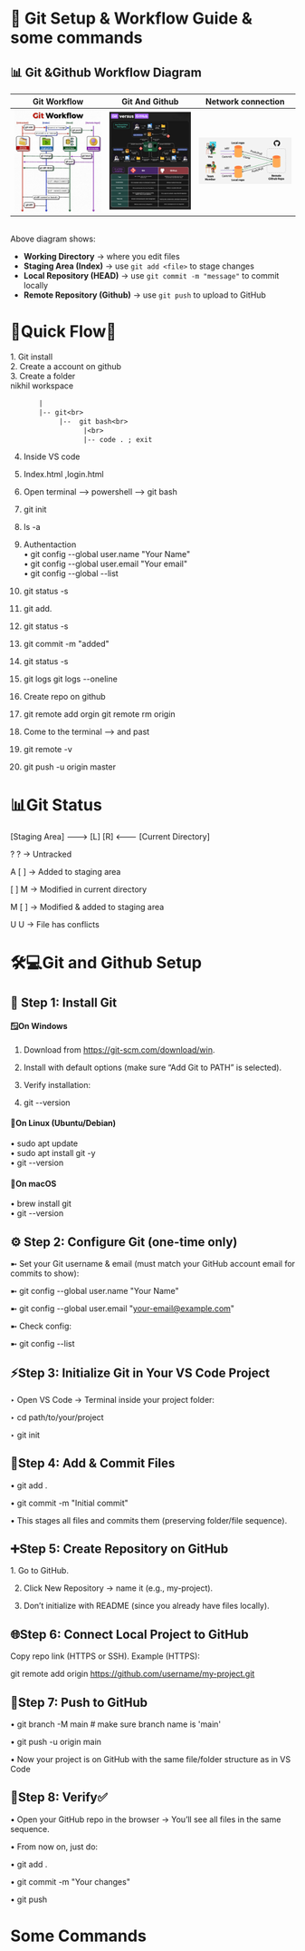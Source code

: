 # 🚀 Git Setup & Workflow Guide & some commands


## 📊 Git &Github Workflow Diagram

| **Git Workflow**        | **Git And Github**            | **Network connection**            | 
|--------------------------------|------------------------------------|------------------------------------|
| ![Git Workflow](https://github.com/nikiimisal/Git-Github/blob/main/img/git%20workflow.jpg?raw=true) | ![Git And Github](https://github.com/nikiimisal/Git-Github/blob/main/img/InShot_20250927_152622071.jpg?raw=true) | ![Network connection](https://github.com/nikiimisal/Git-Github/blob/main/img/What-is-Git-repository.webp?raw=true) |



<br>
Above diagram shows:

- **Working Directory** → where you edit files  
- **Staging Area (Index)** → use `git add <file>` to stage changes  
- **Local Repository (HEAD)** → use `git commit -m "message"` to commit locally  
- **Remote Repository (Github)** → use `git push` to upload to GitHub  


<h1>🔀Quick Flow🌊</h1>
1. Git install<br>
2. Create a account on github<br>
3. Create a folder<br>
       nikhil workspace<br>

           |          
           |-- git<br>
                |--  git bash<br>
                      |<br>
                      |-- code . ; exit

4. Inside VS code<br>
5. Index.html ,login.html<br>
6. Open terminal --> powershell --> git bash<br>
7. git init<br>
8. ls -a<br>
9. Authentaction<br>
    • git config --global user.name "Your Name"<br>
    • git config --global user.email "Your email"<br>
    • git config --global  --list<br>

10. git status -s<br>
11. git add.
12. git status -s
13. git commit -m "added"
14. git status -s
15. git logs
    git logs --oneline
16. Create repo on github
17. git remote add orgin <url>
    git remote rm origin
18. Come to the terminal --> and past
19. git remote -v
20. git push -u origin master

<h1>📊Git Status</h1>

[Staging Area] ---> [L] [R] <--- [Current Directory]

? ? → Untracked

A [ ] → Added to staging area

[ ] M → Modified in current directory

M [ ] → Modified & added to staging area

U U → File has conflicts



<h1>🛠️💻Git and Github Setup</h1>

<h2>🔧 Step 1: Install Git </h2>

<h4>🪟On Windows </h4>

1. Download from https://git-scm.com/download/win.
   
2. Install with default options (make sure “Add Git to PATH” is selected).
   
3. Verify installation:

4. git --version

<h4>🐧On Linux (Ubuntu/Debian)</h4>

• sudo apt update <br>
• sudo apt install git -y <br>
• git --version <br>

<h4>🍎On macOS</h4>

• brew install git <br>
• git --version <br>
 
 <h2>⚙ Step 2: Configure Git (one-time only) </h2>
 
➼ Set your Git username & email (must match your GitHub account email for commits to show): <br>

➼ git config --global user.name "Your Name" <br>

➼ git config --global user.email "your-email@example.com" <br>

➼ Check config: <br>

➼ git config --list 
 
  <h2>⚡Step 3: Initialize Git in Your VS Code Project </h2>
  
‣ Open VS Code → Terminal inside your project folder:  <br>

‣ cd path/to/your/project  <br>

‣ git init 
 
  <h2>💬Step 4: Add & Commit Files </h2>
• git add . <br>

• git commit -m "Initial commit" <br>

• This stages all files and commits them (preserving folder/file sequence). <br>
 
  
  <h2>➕Step 5: Create Repository on GitHub </h2>
1. Go to GitHub. <br>

2. Click New Repository → name it (e.g., my-project). <br>

3. Don’t initialize with README (since you already have files locally). <br>
 
  <h2>🌐Step 6: Connect Local Project to GitHub</h2> 

Copy repo link (HTTPS or SSH). Example (HTTPS): <br>

git remote add origin https://github.com/username/my-project.git <br>
 
  <h2>🫸Step 7: Push to GitHub</h2> 

• git branch -M main      # make sure branch name is 'main' <br>

• git push -u origin main <br>

• Now your project is on GitHub with the same file/folder structure as in VS Code  <br>       
 
  <h2>🔐Step 8: Verify✅</h2> 
  
• Open your GitHub repo in the browser → You’ll see all files in the same sequence. <br>

• From now on, just do: <br>

• git add . <br>

• git commit -m "Your changes" <br>

• git push <br>



<h1>Some Commands</h1>











